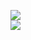 [![](https://img.shields.io/badge/Made%20With-Github%20Spray-lightgrey.svg?style=for-the-badge&logo=github)](https://github.com/Annihil/github-spray#1012)  
[![](https://i.imgur.com/2DrTn0Z.gif)](https://github.com/Annihil/github-spray)